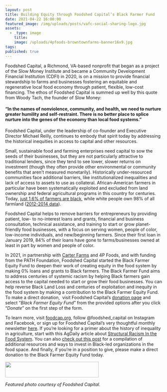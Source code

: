 ```yaml
---
layout: post
title: Building Equity through Foodshed Capital’s Black Farmer Fund
date: 2021-04-22 16:00:00
featured_image: /img/uploads/posts/vafc-social-sharing-logo.jpg
assets:
  - _type: image
    title:
    image: /uploads/4pfoods-browntownfarms-banner16x9.jpg
tags:
published: true
---
```

<div class="editable"><p>Foodshed Capital, a Richmond, VA-based nonprofit that began as a project of the Slow Money Institute and became a Community Development Financial Institution (CDFI) in 2020, is on a mission to provide financial stewardship to farms and businesses fostering an equitable and regenerative local food economy through patient, flexible, low-cost financing. The ethos of Foodshed Capital is summed up well by this quote from Woody Tach, the founder of Slow Money:</p><h4>&ldquo;In the names of nonviolence, community, and health, we need to nurture greater humility and self-restraint. There is no better place to splice nurture into the genes of the economy than local food systems.&rdquo;</h4><p>Foodshed Capital, under the leadership of co-founder and Executive Director Michael Reilly, continues to embody that spirit today by addressing the historical inequities in access to capital and other resources.&nbsp;</p><p>Small, sustainable food and farming enterprises need capital to sow the seeds of their businesses, but they are not particularly attractive to traditional lenders, since they tend to see lower, slower returns on investment (though they often provide other environmental or community benefits that aren&rsquo;t measured monetarily). Historically under-resourced communities face additional barriers, like institutionalized inequalities and lack of access to assets to use as collateral. African-American farmers in particular have been systematically exploited and excluded from land ownership and federal agricultural programs in this country for centuries. Today, <a href="https://theconversation.com/land-loss-has-plagued-black-america-since-emancipation-is-it-time-to-look-again-at-black-commons-and-collective-ownership-140514">just 1.6% of farmers are black</a>, while white people own 98% of all farmland (<a href="https://link.springer.com/article/10.1007/s10460-018-9883-3">2012-2014 data</a>).&nbsp;</p><p>Foodshed Capital helps to remove barriers for entrepreneurs by providing patient, low- to no-interest loans and grants, financial and business consultation, technical assistance, and training to start or grow planet-friendly food businesses, with a focus on serving women, people of color, low-income individuals, and new/beginning farmers. Since their first loan in January 2019, 84% of their loans have gone to farms/businesses owned at least in part by women and people of color.</p><p>In 2021, in partnership with <a href="https://thecarterfarms.com/">Carter Farms</a> and 4P Foods, and with funding from the PATH Foundation, Foodshed Capital started the Black Farmer Equity Fund to deepen their work of creating equity in the food system by making 0% loans and grants to Black farmers. The Black Farmer Fund aims to address centuries of systemic racism by helping Black farmers gain access to the capital needed to start or grow their food businesses. You can help reverse Black Land Loss and centuries of exploitation and inequity in the food system by making a contribution to the Black Farmer Equity Fund. To make a direct donation,&nbsp; visit Foodshed Capital&rsquo;s <a target="_blank" rel="noopener" href="https://foodcap.org/support-our-work">donation page</a> and select &ldquo;<em>Black Farmer Equity Fund</em>&rdquo; from the provided options after you click &ldquo;<em>Donate</em>&rdquo; on the first step of the form.</p><p>To learn more, visit <a href="https://foodcap.org/">foodcap.org</a>, follow @foodshed_capital on Instagram and Facebook, or sign up for Foodshed Capital&rsquo;s very thoughtful monthly newsletter <a target="_blank" rel="noopener" href="https://foodcap.org/newsletters">here</a>. If you&rsquo;re looking for a primer about the history of inequality in agriculture, start with this AgDaily article about <a target="_blank" rel="noopener" href="https://www.agdaily.com/insights/food-science-babe-structural-racism-u-s-food-agricultural-system/">Structural Racism In the Food System</a>. You can also <a target="_blank" rel="noopener" href="https://4pfoods.com/posts/we-stand-with-all-of-you-we-stand-against-racism/">check out this post</a> for a compilation of additional resources and ways to invest in Black-led organizations in the food space. And finally, if you&rsquo;re in a position to give, please make a direct donation to the Black Farmer Equity Fund today.</p><p class="AlignCenter"><a target="_blank" rel="noopener" href="https://virginia-foodshed-capital.snwbll.com/giving-portal"><img width="300" height="50" src="/uploads/donate-now.png" /></a></p><p><em>Featured photo courtesy of Foodshed Capital.</em></p></div>
